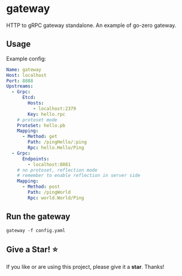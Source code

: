 # gateway

HTTP to gRPC gateway standalone. An example of go-zero gateway.

## Usage

Example config:

```yaml
Name: gateway
Host: localhost
Port: 8888
Upstreams:
  - Grpc:
      Etcd:
        Hosts:
          - localhost:2379
        Key: hello.rpc
    # protoset mode
    ProtoSet: hello.pb
    Mapping:
      - Method: get
        Path: /pingHello/:ping
        Rpc: hello.Hello/Ping
  - Grpc:
      Endpoints:
        - localhost:8081
    # no protoset, reflection mode
    # remember to enable reflection in server side
    Mapping:
      - Method: post
        Path: /pingWorld
        Rpc: world.World/Ping
```

## Run the gateway

```shell
gateway -f config.yaml
```

## Give a Star! ⭐

If you like or are using this project, please give it a **star**. Thanks!